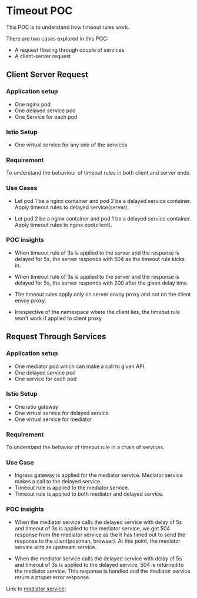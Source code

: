 # Timeout POC

This POC is to understand how timeout rules work.

There are two cases explored in this POC:

- A request flowing through couple of services
- A client-server request

## Client Server Request

### Application setup

- One nginx pod
- One delayed service pod
- One Service for each pod

### Istio Setup

- One virtual service for any one of the services

### Requirement

To understand the behaviour of timeout rules in both client and server ends.

### Use Cases

- Let pod 1 be a nginx container and pod 2 be a delayed service container. Apply timeout rules to delayed service(server).

- Let pod 2 be a nginx container and pod 1 be a delayed service container. Apply timeout rules to nginx pod(client).

### POC insights

- When timeout rule of 3s is applied to the server and the response is delayed for 5s, the server responds with 504 as the timeout rule kicks in.

- When timeout rule of 3s is applied to the server and the response is delayed for 5s, the server responds with 200 after the given delay time.

- The timeout rules apply only on server envoy proxy and not on the client envoy proxy.

- Irrespective of the namespace where the client lies, the timeout rule won't work if applied to client proxy

## Request Through Services

### Application setup

- One mediator pod which can make a call to given API.
- One delayed service pod
- One service for each pod

### Istio Setup

- One istio gateway
- One virtual service for delayed service
- One virtual service for mediator

### Requirement

To understand the behavior of timeout rule in a chain of services.

### Use Case

- Ingress gateway is applied for the mediator service. Mediator service makes a call to the delayed service.
- Timeout rule is applied to the mediator service.
- Timeout rule is applied to both mediator and delayed service.

### POC insights

- When the mediator service calls the delayed service with delay of 5s and timeout of 3s is applied to the mediator service, we get 504 response from the mediator service as the it has timed out to send the response to the client(postman, browser). At this point, the mediator service acts as upstream service.

- When the mediator service calls the delayed service with delay of 5s and timeout of 3s is applied to the delayed service, 504 is returned to the mediator service. This response is handled and the mediator service return a proper error response.

Link to [mediator service](https://github.com/sajeev-srinivasan/nodejs-mediator);
